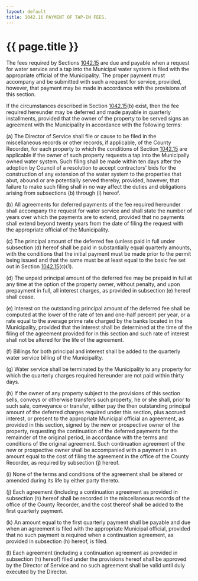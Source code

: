```yaml
---
layout: default 
title: 1042.16 PAYMENT OF TAP-IN FEES.
---
```


{{ page.title }}
================

The fees required by Sections [1042.15](43222e13.html) are due and
payable when a request for water service and a tap into the Municipal
water system is filed with the appropriate official of the Municipality.
The proper payment must accompany and be submitted with such a request
for service, provided, however, that payment may be made in accordance
with the provisions of this section.

If the circumstances described in Section [1042.15](4343c675.html)(b)
exist, then the fee required hereunder may be deferred and made payable
in quarterly installments, provided that the owner of the property to be
served signs an agreement with the Municipality in accordance with the
following terms:

​(a) The Director of Service shall file or cause to be filed in the
miscellaneous records or other records, if applicable, of the County
Recorder, for each property to which the conditions of Section
[1042.15](4343c675.html) are applicable if the owner of such property
requests a tap into the Municipally owned water system. Such filing
shall be made within ten days after the adoption by Council of a
resolution to accept contractors' bids for the construction of any
extension of the water system to the properties that abut, abound or are
potentially served thereby, provided, however, that failure to make such
filing shall in no way affect the duties and obligations arising from
subsections (b) through (l) hereof.

​(b) All agreements for deferred payments of the fee required hereunder
shall accompany the request for water service and shall state the number
of years over which the payments are to extend, provided that no
payments shall extend beyond twenty years from the date of filing the
request with the appropriate official of the Municipality.

​(c) The principal amount of the deferred fee (unless paid in full under
subsection (d) hereof shall be paid in substantially equal quarterly
amounts, with the conditions that the initial payment must be made prior
to the permit being issued and that the same must be at least equal to
the basic fee set out in Section [1042.15](4343c675.html)(c)(1).

​(d) The unpaid principal amount of the deferred fee may be prepaid in
full at any time at the option of the property owner, without penalty,
and upon prepayment in full, all interest charges, as provided in
subsection (e) hereof shall cease.

​(e) Interest on the outstanding principal amount of the deferred fee
shall be computed at the lower of the rate of ten and one-half percent
per year, or a rate equal to the average prime rate charged by the banks
located in the Municipality, provided that the interest shall be
determined at the time of the filing of the agreement provided for in
this section and such rate of interest shall not be altered for the life
of the agreement.

​(f) Billings for both principal and interest shall be added to the
quarterly water service billing of the Municipality.

​(g) Water service shall be terminated by the Municipality to any
property for which the quarterly charges required hereunder are not paid
within thirty days.

​(h) If the owner of any property subject to the provisions of this
section sells, conveys or otherwise transfers such property, he or she
shall, prior to such sale, conveyance or transfer, either pay the then
outstanding principal amount of the deferred charges required under this
section, plus accrued interest, or present to the appropriate Municipal
official an agreement, as provided in this section, signed by the new or
prospective owner of the property, requesting the continuation of the
deferred payments for the remainder of the original period, in
accordance with the terms and conditions of the original agreement. Such
continuation agreement of the new or prospective owner shall be
accompanied with a payment in an amount equal to the cost of filing the
agreement in the office of the County Recorder, as required by
subsection (j) hereof.

​(i) None of the terms and conditions of the agreement shall be altered
or amended during its life by either party thereto.

​(j) Each agreement (including a continuation agreement as provided in
subsection (h) hereof shall be recorded in the miscellaneous records of
the office of the County Recorder, and the cost thereof shall be added
to the first quarterly payment.

​(k) An amount equal to the first quarterly payment shall be payable and
due when an agreement is filed with the appropriate Municipal official,
provided that no such payment is required when a continuation agreement,
as provided in subsection (h) hereof, is filed.

​(l) Each agreement (including a continuation agreement as provided in
subsection (h) hereof) filed under the provisions hereof shall be
approved by the Director of Service and no such agreement shall be valid
until duly executed by the Director.
